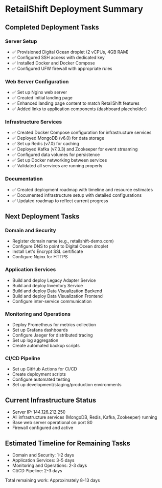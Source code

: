 # RetailShift Deployment Summary

## Completed Deployment Tasks

### Server Setup

- ✅ Provisioned Digital Ocean droplet (2 vCPUs, 4GB RAM)
- ✅ Configured SSH access with dedicated key
- ✅ Installed Docker and Docker Compose
- ✅ Configured UFW firewall with appropriate rules

### Web Server Configuration

- ✅ Set up Nginx web server
- ✅ Created initial landing page
- ✅ Enhanced landing page content to match RetailShift features
- ✅ Added links to application components (dashboard placeholder)

### Infrastructure Services

- ✅ Created Docker Compose configuration for infrastructure services
- ✅ Deployed MongoDB (v6.0) for data storage
- ✅ Set up Redis (v7.0) for caching
- ✅ Deployed Kafka (v7.3.3) and Zookeeper for event streaming
- ✅ Configured data volumes for persistence
- ✅ Set up Docker networking between services
- ✅ Validated all services are running properly

### Documentation

- ✅ Created deployment roadmap with timeline and resource estimates
- ✅ Documented infrastructure setup with detailed configurations
- ✅ Updated roadmap to reflect current progress

## Next Deployment Tasks

### Domain and Security

- Register domain name (e.g., retailshift-demo.com)
- Configure DNS to point to Digital Ocean droplet
- Install Let's Encrypt SSL certificate
- Configure Nginx for HTTPS

### Application Services

- Build and deploy Legacy Adapter Service
- Build and deploy Inventory Service
- Build and deploy Data Visualization Backend
- Build and deploy Data Visualization Frontend
- Configure inter-service communication

### Monitoring and Operations

- Deploy Prometheus for metrics collection
- Set up Grafana dashboards
- Configure Jaeger for distributed tracing
- Set up log aggregation
- Create automated backup scripts

### CI/CD Pipeline

- Set up GitHub Actions for CI/CD
- Create deployment scripts
- Configure automated testing
- Set up development/staging/production environments

## Current Infrastructure Status

- Server IP: 144.126.212.250
- All infrastructure services (MongoDB, Redis, Kafka, Zookeeper) running
- Base web server operational on port 80
- Firewall configured and active

## Estimated Timeline for Remaining Tasks

- Domain and Security: 1-2 days
- Application Services: 3-5 days
- Monitoring and Operations: 2-3 days
- CI/CD Pipeline: 2-3 days

Total remaining work: Approximately 8-13 days
